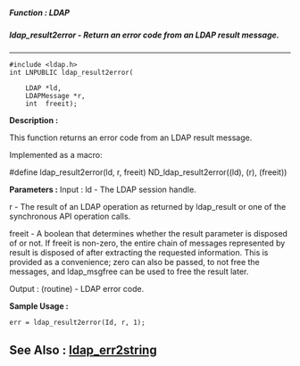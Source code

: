 ##### Function : LDAP
##### ldap_result2error - Return an error code from an LDAP result message.
---
```
#include <ldap.h>
int LNPUBLIC ldap_result2error(

	LDAP *ld,
	LDAPMessage *r,
	int  freeit);
```
**Description :**

This function returns an error code from an LDAP result message.

Implemented as a macro:

#define ldap_result2error(ld, r, freeit)  ND_ldap_result2error((ld), (r), 
(freeit)) 

**Parameters :**
Input :
ld  -  The LDAP session handle.

r  -  The result of an LDAP operation as returned by ldap_result or one of the synchronous API operation calls.

freeit  -  A boolean that determines whether the result parameter is  disposed of or not.  If freeit is non-zero, the entire chain of messages represented by result is disposed of after extracting the requested information. This is provided as a convenience; zero can also be passed, to not free the messages, and ldap_msgfree can be used to free the result later.

Output :
(routine)  -  LDAP error code.



**Sample Usage :**
```
err = ldap_result2error(Id, r, 1);
```
**See Also :**
[ldap_err2string](/reference/Func/ldap_err2string)
---
